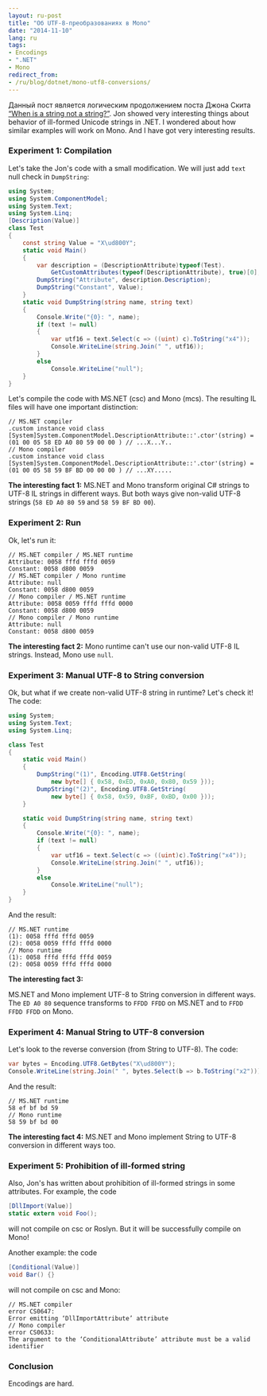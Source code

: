 ```yaml
---
layout: ru-post
title: "Об UTF-8-преобразованиях в Mono"
date: "2014-11-10"
lang: ru
tags:
- Encodings
- ".NET"
- Mono
redirect_from:
- /ru/blog/dotnet/mono-utf8-conversions/
---
```


Данный пост является логическим продолжением поста Джона Скита [“When is a string not a string?”](http://codeblog.jonskeet.uk/2014/11/07/when-is-a-string-not-a-string). Jon showed very interesting things about behavior of ill-formed Unicode strings in .NET. I wondered about how similar examples will work on Mono. And I have got very interesting results.

### Experiment 1: Compilation

Let's take the Jon's code with a small modification. We will just add `text` null check in `DumpString`:

```cs
using System;
using System.ComponentModel;
using System.Text;
using System.Linq;
[Description(Value)]
class Test
{
    const string Value = "X\ud800Y";
    static void Main()
    {
        var description = (DescriptionAttribute)typeof(Test).
            GetCustomAttributes(typeof(DescriptionAttribute), true)[0];
        DumpString("Attribute", description.Description);
        DumpString("Constant", Value);
    }
    static void DumpString(string name, string text)
    {
        Console.Write("{0}: ", name);
        if (text != null)
        {
            var utf16 = text.Select(c => ((uint) c).ToString("x4"));
            Console.WriteLine(string.Join(" ", utf16));
        }
        else
            Console.WriteLine("null");
    }
}
```

<!--more-->

Let's compile the code with MS.NET (csc) and Mono (mcs). The resulting IL files will have one important distinction:

```
// MS.NET compiler
.custom instance void class
[System]System.ComponentModel.DescriptionAttribute::'.ctor'(string) =
(01 00 05 58 ED A0 80 59 00 00 ) // ...X...Y..
// Mono compiler
.custom instance void class
[System]System.ComponentModel.DescriptionAttribute::'.ctor'(string) =
(01 00 05 58 59 BF BD 00 00 00 ) // ...XY.....
```

**The interesting fact 1:** MS.NET and Mono transform original C# strings to UTF-8 IL strings in different ways. But both ways give non-valid UTF-8 strings (`58 ED A0 80 59` and `58 59 BF BD 00`).

### Experiment 2: Run

Ok, let's run it:

```
// MS.NET compiler / MS.NET runtime
Attribute: 0058 fffd fffd 0059
Constant: 0058 d800 0059
// MS.NET compiler / Mono runtime
Attribute: null
Constant: 0058 d800 0059
// Mono compiler / MS.NET runtime
Attribute: 0058 0059 fffd fffd 0000
Constant: 0058 d800 0059
// Mono compiler / Mono runtime
Attribute: null
Constant: 0058 d800 0059
```

**The interesting fact 2:** Mono runtime can't use our non-valid UTF-8 IL strings. Instead, Mono use `null`.

### Experiment 3: Manual UTF-8 to String conversion

Ok, but what if we create non-valid UTF-8 string in runtime? Let's check it! The code:

```cs
using System;
using System.Text;
using System.Linq;

class Test
{
    static void Main()
    {
        DumpString("(1)", Encoding.UTF8.GetString(
            new byte[] { 0x58, 0xED, 0xA0, 0x80, 0x59 }));
        DumpString("(2)", Encoding.UTF8.GetString(
            new byte[] { 0x58, 0x59, 0xBF, 0xBD, 0x00 }));
    }

    static void DumpString(string name, string text)
    {
        Console.Write("{0}: ", name);
        if (text != null)
        {
            var utf16 = text.Select(c => ((uint)c).ToString("x4"));
            Console.WriteLine(string.Join(" ", utf16));
        }
        else
            Console.WriteLine("null");
    }
}
```

And the result:

```
// MS.NET runtime
(1): 0058 fffd fffd 0059
(2): 0058 0059 fffd fffd 0000
// Mono runtime
(1): 0058 fffd fffd fffd 0059
(2): 0058 0059 fffd fffd 0000
```

**The interesting fact 3:**

MS.NET and Mono implement UTF-8 to String conversion in different ways. The `ED A0 80` sequence transforms to `FFDD FFDD` on MS.NET and to `FFDD FFDD FFDD` on Mono.

### Experiment 4: Manual String to UTF-8 conversion

Let's look to the reverse conversion (from String to UTF-8). The code:

```cs
var bytes = Encoding.UTF8.GetBytes("X\ud800Y");
Console.WriteLine(string.Join(" ", bytes.Select(b => b.ToString("x2"))));
```

And the result:

```
// MS.NET runtime
58 ef bf bd 59
// Mono runtime
58 59 bf bd 00
```

**The interesting fact 4:** MS.NET and Mono implement String to UTF-8 conversion in different ways too.

### Experiment 5: Prohibition of ill-formed string
Also, Jon's has written about prohibition of ill-formed strings in some attributes. For example, the code

```cs
[DllImport(Value)]
static extern void Foo();
```

will not compile on csc or Roslyn. But it will be successfully compile on Mono!

Another example: the code

```cs
[Conditional(Value)]
void Bar() {}
```

will not compile on csc and Mono:

```
// MS.NET compiler
error CS0647:
Error emitting ‘DllImportAttribute’ attribute
// Mono compiler
error CS0633:
The argument to the ‘ConditionalAttribute’ attribute must be a valid identifier
```

### Conclusion

Encodings are hard.
